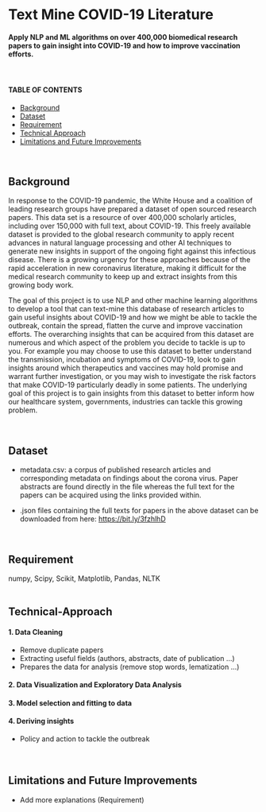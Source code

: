 # Text Mine COVID-19 Literature

#### Apply NLP and ML algorithms on over 400,000 biomedical research papers to gain insight into COVID-19 and how to improve vaccination efforts.
</br>


#### TABLE OF CONTENTS 
- [Background](#background) 
- [Dataset](#dataset) 
- [Requirement](#requirement)
- [Technical Approach](#Technical-Approach)
- [Limitations and Future Improvements](#Limitations-and-Future-Improvements)
<br/>

 
## Background
In response to the COVID-19 pandemic, the White House and a coalition of leading research groups have prepared a dataset of open sourced research papers. This data set is a resource of over 400,000 scholarly articles, including over 150,000 with full text, about COVID-19. This freely available dataset is provided to the global research community to apply recent advances in natural language processing and other AI techniques to generate new insights in support of the ongoing fight against this infectious disease. There is a growing urgency for these approaches because of the rapid acceleration in new coronavirus literature, making it difficult for the medical research community to keep up and extract insights from this growing body work. 

The goal of this project is to use NLP and other machine learning algorithms to develop a tool that can text-mine this database of research articles to gain useful insights about COVID-19 and how we might be able to tackle the outbreak, contain the spread, flatten the curve and improve vaccination efforts. The overarching insights that can be acquired from this dataset are numerous and which aspect of the problem you decide to tackle is up to you. For example you may choose to use this dataset to better understand the transmission, incubation and symptoms of COVID-19, look to gain insights around which therapeutics and vaccines may hold promise and warrant further investigation, or you may wish to investigate the risk factors that make COVID-19 particularly deadly in some patients. The underlying goal of this project is to gain insights from this dataset to better inform how our healthcare system, governments, industries can tackle this growing problem.

</br>  


## Dataset

- metadata.csv: a corpus of published research articles and corresponding metadata on findings about the corona virus. Paper abstracts are found directly in the file whereas the full text for the papers can be acquired using the links provided within.

- .json files containing the full texts for papers in the above dataset can be downloaded from here: https://bit.ly/3fzhlhD

</br>   
 
 
## Requirement
numpy, Scipy, Scikit, Matplotlib, Pandas, NLTK
</br> </br>
 
 
 
## Technical-Approach

#### 1. Data Cleaning 
- Remove duplicate papers  
- Extracting useful fields (authors, abstracts, date of publication ...)
- Prepares the data for analysis (remove stop words, lematization ...)

#### 2. Data Visualization and Exploratory Data Analysis 

#### 3. Model selection and fitting to data  
 
#### 4. Deriving insights   
- Policy and action to tackle the outbreak  
</br> </br>
 
 
## Limitations and Future Improvements

* Add more explanations (Requirement) 
 

 
 
